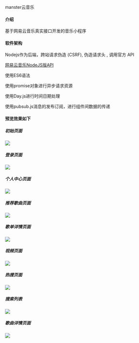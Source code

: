manster云音乐

#### 介绍
基于网易云音乐真实接口开发的音乐小程序

#### 软件架构
Nodejs作为后端，跨站请求伪造 (CSRF), 伪造请求头 , 调用官方 API

[网易云音乐NodeJS版API](https://binaryify.github.io/NeteaseCloudMusicApi/#/)


使用ES6语法

使用promise对象进行异步请求资源

使用Day.js进行时间日期处理

使用pubsub.js消息的发布订阅，进行组件间数据的传递

#### 预览效果如下
##### 初始页面
![](https://gitee.com/dalek_1/images/raw/master/云音乐/index.png)

##### 登录页面
![](https://gitee.com/dalek_1/images/raw/master/云音乐/登录页面.png)

##### 个人中心页面
![](https://gitee.com/dalek_1/images/raw/master/云音乐/个人中心.png)

##### 推荐歌曲页面
![](https://gitee.com/dalek_1/images/raw/master/云音乐/推荐歌曲.png)

##### 歌单详情页面

![](https://gitee.com/dalek_1/images/raw/master/云音乐/歌单页面.png)

##### 视频页面
![](https://gitee.com/dalek_1/images/raw/master/云音乐/视频.png)

##### 热搜页面
![](https://gitee.com/dalek_1/images/raw/master/云音乐/搜索.png)

##### 搜索列表
![](https://gitee.com/dalek_1/images/raw/master/云音乐/搜索2.png)



##### 歌曲详情页面
![](https://gitee.com/dalek_1/images/raw/master/云音乐/歌曲播放.png)
